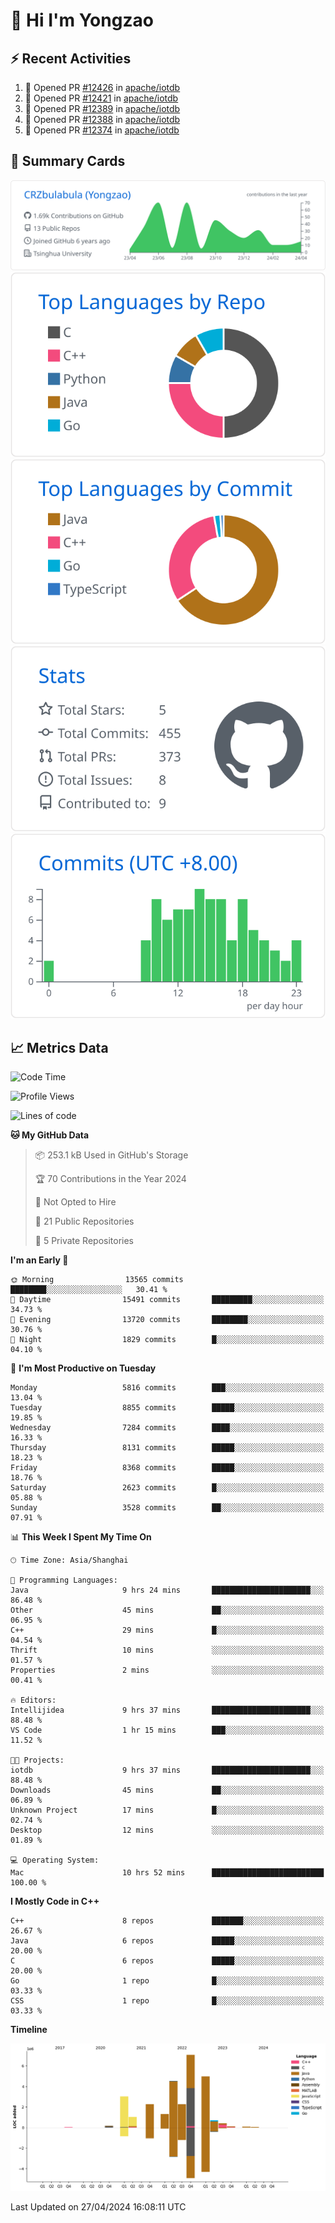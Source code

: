 # 👋 Hi I'm Yongzao

## ⚡ Recent Activities
<!--START_SECTION:activity-->
1. 💪 Opened PR [#12426](https://github.com/apache/iotdb/pull/12426) in [apache/iotdb](https://github.com/apache/iotdb)
2. 💪 Opened PR [#12421](https://github.com/apache/iotdb/pull/12421) in [apache/iotdb](https://github.com/apache/iotdb)
3. 💪 Opened PR [#12389](https://github.com/apache/iotdb/pull/12389) in [apache/iotdb](https://github.com/apache/iotdb)
4. 💪 Opened PR [#12388](https://github.com/apache/iotdb/pull/12388) in [apache/iotdb](https://github.com/apache/iotdb)
5. 💪 Opened PR [#12374](https://github.com/apache/iotdb/pull/12374) in [apache/iotdb](https://github.com/apache/iotdb)
<!--END_SECTION:activity-->

## 🎑 Summary Cards

[![](https://raw.githubusercontent.com/CRZbulabula/CRZbulabula/main/profile-summary-card-output/github/0-profile-details.svg)](https://github.com/vn7n24fzkq/github-profile-summary-cards)
[![](https://raw.githubusercontent.com/CRZbulabula/CRZbulabula/main/profile-summary-card-output/github/1-repos-per-language.svg)](https://github.com/vn7n24fzkq/github-profile-summary-cards) [![](https://raw.githubusercontent.com/CRZbulabula/CRZbulabula/main/profile-summary-card-output/github/2-most-commit-language.svg)](https://github.com/vn7n24fzkq/github-profile-summary-cards)
[![](https://raw.githubusercontent.com/CRZbulabula/CRZbulabula/main/profile-summary-card-output/github/3-stats.svg)](https://github.com/vn7n24fzkq/github-profile-summary-cards) [![](https://raw.githubusercontent.com/CRZbulabula/CRZbulabula/main/profile-summary-card-output/github/4-productive-time.svg)](https://github.com/vn7n24fzkq/github-profile-summary-cards)

## 📈 Metrics Data

<!--START_SECTION:waka-->
![Code Time](http://img.shields.io/badge/Code%20Time-641%20hrs%2040%20mins-blue)

![Profile Views](http://img.shields.io/badge/Profile%20Views-0-blue)

![Lines of code](https://img.shields.io/badge/From%20Hello%20World%20I%27ve%20Written-28.0%20million%20lines%20of%20code-blue)

**🐱 My GitHub Data** 

> 📦 253.1 kB Used in GitHub's Storage 
 > 
> 🏆 70 Contributions in the Year 2024
 > 
> 🚫 Not Opted to Hire
 > 
> 📜 21 Public Repositories 
 > 
> 🔑 5 Private Repositories 
 > 
**I'm an Early 🐤** 

```text
🌞 Morning                13565 commits       ████████░░░░░░░░░░░░░░░░░   30.41 % 
🌆 Daytime                15491 commits       █████████░░░░░░░░░░░░░░░░   34.73 % 
🌃 Evening                13720 commits       ████████░░░░░░░░░░░░░░░░░   30.76 % 
🌙 Night                  1829 commits        █░░░░░░░░░░░░░░░░░░░░░░░░   04.10 % 
```
📅 **I'm Most Productive on Tuesday** 

```text
Monday                   5816 commits        ███░░░░░░░░░░░░░░░░░░░░░░   13.04 % 
Tuesday                  8855 commits        █████░░░░░░░░░░░░░░░░░░░░   19.85 % 
Wednesday                7284 commits        ████░░░░░░░░░░░░░░░░░░░░░   16.33 % 
Thursday                 8131 commits        █████░░░░░░░░░░░░░░░░░░░░   18.23 % 
Friday                   8368 commits        █████░░░░░░░░░░░░░░░░░░░░   18.76 % 
Saturday                 2623 commits        █░░░░░░░░░░░░░░░░░░░░░░░░   05.88 % 
Sunday                   3528 commits        ██░░░░░░░░░░░░░░░░░░░░░░░   07.91 % 
```


📊 **This Week I Spent My Time On** 

```text
🕑︎ Time Zone: Asia/Shanghai

💬 Programming Languages: 
Java                     9 hrs 24 mins       ██████████████████████░░░   86.48 % 
Other                    45 mins             ██░░░░░░░░░░░░░░░░░░░░░░░   06.95 % 
C++                      29 mins             █░░░░░░░░░░░░░░░░░░░░░░░░   04.54 % 
Thrift                   10 mins             ░░░░░░░░░░░░░░░░░░░░░░░░░   01.57 % 
Properties               2 mins              ░░░░░░░░░░░░░░░░░░░░░░░░░   00.41 % 

🔥 Editors: 
Intellijidea             9 hrs 37 mins       ██████████████████████░░░   88.48 % 
VS Code                  1 hr 15 mins        ███░░░░░░░░░░░░░░░░░░░░░░   11.52 % 

🐱‍💻 Projects: 
iotdb                    9 hrs 37 mins       ██████████████████████░░░   88.48 % 
Downloads                45 mins             ██░░░░░░░░░░░░░░░░░░░░░░░   06.89 % 
Unknown Project          17 mins             █░░░░░░░░░░░░░░░░░░░░░░░░   02.74 % 
Desktop                  12 mins             ░░░░░░░░░░░░░░░░░░░░░░░░░   01.89 % 

💻 Operating System: 
Mac                      10 hrs 52 mins      █████████████████████████   100.00 % 
```

**I Mostly Code in C++** 

```text
C++                      8 repos             ███████░░░░░░░░░░░░░░░░░░   26.67 % 
Java                     6 repos             █████░░░░░░░░░░░░░░░░░░░░   20.00 % 
C                        6 repos             █████░░░░░░░░░░░░░░░░░░░░   20.00 % 
Go                       1 repo              █░░░░░░░░░░░░░░░░░░░░░░░░   03.33 % 
CSS                      1 repo              █░░░░░░░░░░░░░░░░░░░░░░░░   03.33 % 
```



**Timeline**

![Lines of Code chart](https://raw.githubusercontent.com/CRZbulabula/CRZbulabula/main/assets/bar_graph.png)


 Last Updated on 27/04/2024 16:08:11 UTC
<!--END_SECTION:waka-->


